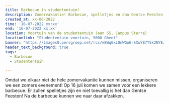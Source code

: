 ```yaml
---
title: Barbecue in studententuin!
description: Zomervakantie! Barbecue, spelletjes en dan Gentse Feesten!
created_at: xx-06-2022
time: '16-07-2022 xx:xx'
end: '16-07-2022 xx:xx'
location: Voortuin van de studententuin (aan S5, Campus Sterre)
locationlink: "Studententuin voortuin, 9000 Ghent"
banner: "https://images0.persgroep.net/rcs/eBWqGxiUnWGoG-SXwY87Y5k2NYE/diocontent/177694046/_fill/1200/630/?appId=21791a8992982cd8da851550a453bd7f&quality=0.7"
header_text_background: true
tags:
  - Barbecue
  - Studententuin

---
```


Omdat we elkaar niet de hele zomervakantie kunnen missen, organiseren we een zomers evenement!
Op 16 juli komen we samen voor een lekkere barbecue. Er zullen spelletjes zijn en niet toevallig is het dan Gentse Feesten!
Na de barbecue kunnen we naar daar afzakken.

<Vlees>

<Groenten>

<Inschrijven>

